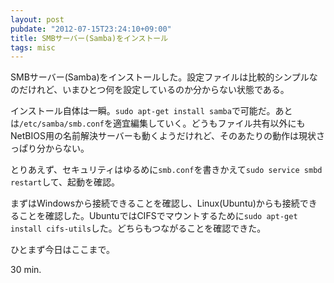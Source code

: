 ```yaml
---
layout: post
pubdate: "2012-07-15T23:24:10+09:00"
title: SMBサーバー(Samba)をインストール
tags: misc
---
```

SMBサーバー(Samba)をインストールした。設定ファイルは比較的シンプルなのだけれど、いまひとつ何を設定しているのか分からない状態である。

インストール自体は一瞬。`sudo apt-get install samba`で可能だ。あとは`/etc/samba/smb.conf`を適宜編集していく。どうもファイル共有以外にもNetBIOS用の名前解決サーバーも動くようだけれど、そのあたりの動作は現状さっぱり分からない。

とりあえず、セキュリティはゆるめに`smb.conf`を書きかえて`sudo service smbd restart`して、起動を確認。

まずはWindowsから接続できることを確認し、Linux(Ubuntu)からも接続できることを確認した。UbuntuではCIFSでマウントするために`sudo apt-get install cifs-utils`した。どちらもつながることを確認できた。

ひとまず今日はここまで。

30 min.
